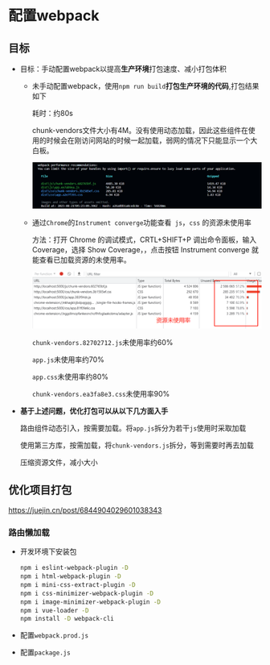 # 配置webpack

## 目标

- 目标：手动配置webpack以提高**生产环境**打包速度、减小打包体积

  - 未手动配置webpack，使用`npm run build`**打包生产环境的代码**,打包结果如下

    耗时：约80s

    chunk-vendors文件大小有4M。没有使用动态加载，因此这些组件在使用的时候会在刚访问网站的时候一起加载，弱网的情况下只能显示一个大白板。

    ![image-20230821134048214](2023-08-19-配置webpack.assets/image-20230821134048214.png)

  - 通过` Chrome `的` Instrument converge `功能查看` js`，`css` 的资源未使用率

    方法：打开 Chrome 的调试模式，CRTL+SHIFT+P 调出命令面板，输入 Coverage，选择 Show Coverage，，点击按钮 Instrument converge 就能查看已加载资源的未使用率。

    ![image-20230820171457503](2023-08-19-配置webpack.assets/image-20230820171457503.png)

    `chunk-vendors.82702712.js`未使用率约60%

    `app.js`未使用率约70%

    `app.css`未使用率约80%

    `chunk-vendors.ea3fa8e3.css`未使用率90%

- **基于上述问题，优化打包可以从以下几方面入手**

  路由组件动态引入，按需要加载。将`app.js`拆分为若干`js`使用时采取加载

  使用第三方库，按需加载，将`chunk-vendors.js`拆分，等到需要时再去加载

  压缩资源文件，减小大小

## 优化项目打包

https://juejin.cn/post/6844904029601038343

### 路由懒加载



- 开发环境下安装包

  ```sh
  npm i eslint-webpack-plugin -D 
  npm i html-webpack-plugin -D
  npm i mini-css-extract-plugin -D
  npm i css-minimizer-webpack-plugin -D
  npm i image-minimizer-webpack-plugin -D
  npm i vue-loader -D
  npm install -D webpack-cli
  ```

- 配置`webpack.prod.js`

  

- 配置`package.js`

  ```json
  
  ```
  
  
  
  

